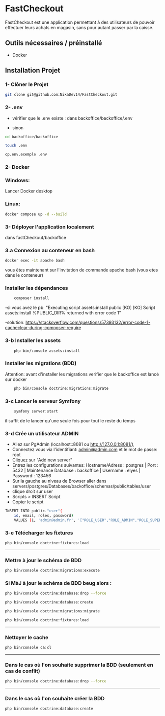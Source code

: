 # FastCheckout 

FastCheckout est une application permettant à des utilisateurs de pouvoir effectuer leurs achats en magasin, sans pour autant passer par la caisse.

## Outils nécessaires / préinstallé

- Docker

## Installation Projet

### 1- Clôner le Projet

```bash
git clone git@github.com:NikaDev14/FastCheckout.git
```

### 2- .env

- vérifier que le .env existe : dans backoffice/backoffice/.env

- sinon
```bash
cd backoffice/backoffice
```
```bash
touch .env
```

```bash
cp.env.exemple .env
```

### 2- Docker

### Windows:
Lancer Docker desktop

### Linux:
```bash
docker compose up -d --build
```

### 3- Déployer l'application localement

dans fastCheckout/backoffice

### 3.a Connexion au conteneur en bash

```bash
docker exec -it apache bash
```
vous êtes maintenant sur l'invitation de commande apache bash (vous etes dans le conteneur)
### Installer les dépendances

```bash
	composer install
```
-si vous avez le pb: 
"Executing script assets:install public [KO]
[KO]
Script assets:install %PUBLIC_DIR% returned with error code 1"

-solution: https://stackoverflow.com/questions/57393132/error-code-1-cacheclear-during-composer-require

### 3-b Installer les assets

```bash
	php bin/console assets:install
```

### Installer les migrations (BDD)
Attention: avant d'installer les migrations verifier que le backoffice est lancé sur docker

```bash
	php bin/console doctrine:migrations:migrate
```

### 3-c Lancer le serveur Symfony

```bash
	symfony server:start
```
il suffit de le lancer qu'une seule fois pour tout le reste du temps



### 3-d Crée un utilisateur ADMIN

- Allez sur PgAdmin (localhost::8081 ou http://127.0.0.1:8081/), 
- Connectez vous via l'identifiant: admin@admin.com et le mot de passe: root
- Cliquez sur "Add new server"
- Entrez les configurations suivantes: 
Hostname/Adress : postgres | 
Port : 5432 | 
Maintenance Database : backoffice | 
Username : elyes | 
Password : 123456
- Sur la gauche au niveau de Browser aller dans servers/postgres/Databases/backoffice/schemas/public/tables/user 
- clique droit sur user
- Scripts > INSERT Script
- Copier le script
```bash
INSERT INTO public."user"(
	id, email, roles, password)
	VALUES (1, 'admin@admin.fr', '["ROLE_USER","ROLE_ADMIN","ROLE_SUPERADMIN"]', '$2y$13$JceIqUxMcfOFV5Ub2xbU9u2nRPxxqrYBJefJ5M/fB6ripPrh20XDO');
```

### 3-e Télécharger les fixtures
```bash
php bin/console doctrine:fixtures:load
```

------------------------------------------------------------------------------------------------------------------------------------------------------------------------
### Mettre à jour le schéma de BDD
```bash
php bin/console doctrine:migrations:execute
``` 
### Si MàJ à jour le schéma de BDD beug alors :
```bash
php bin/console doctrine:database:drop --force
``` 
```bash
php bin/console doctrine:database:create
``` 
```bash
php bin/console doctrine:migrations:migrate
``` 
```bash
php bin/console doctrine:fixtures:load
```

------------------------------------------------------------------------------------------------------------------------------------------------------------------------
### Nettoyer le cache
```bash
php bin/console ca:cl
``` 

------------------------------------------------------------------------------------------------------------------------------------------------------------------------
### Dans le cas où l'on souhaite supprimer la BDD (seulement en cas de conflit)
```bash
php bin/console doctrine:database:drop --force
```

------------------------------------------------------------------------------------------------------------------------------------------------------------------------
### Dans le cas où l'on souhaite créer la BDD

```bash
php bin/console doctrine:database:create
```